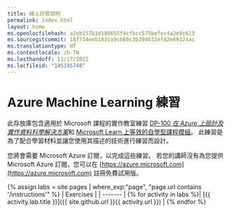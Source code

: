 ```yaml
---
title: 線上託管說明
permalink: index.html
layout: home
ms.openlocfilehash: a2eb157b1d188655f4cfbcc575befec4a2e9c623
ms.sourcegitcommit: 18f734eeb1031a9cb69c3b294632efd2e69324ac
ms.translationtype: HT
ms.contentlocale: zh-TW
ms.lasthandoff: 11/17/2021
ms.locfileid: "145195748"
---
```

# <a name="azure-machine-learning-exercises"></a>Azure Machine Learning 練習

此存放庫包含適用於 Microsoft 課程的實作教室練習 [DP-100 *在 Azure 上設計及實作資料科學解決方案*](https://docs.microsoft.com/learn/certifications/courses/dp-100t01)和 [Microsoft Learn 上等效的自學型課程模組](https://docs.microsoft.com/learn/paths/build-ai-solutions-with-azure-ml-service/)。 此練習是為了配合學習材料並讓您使用其描述的技術進行練習而設計。

您將會需要 Microsoft Azure 訂閱，以完成這些練習。 若您的講師沒有為您提供 Microsoft Azure 訂閱，您可以在 [https://azure.microsoft.com](https://azure.microsoft.com) 註冊免費試用版。

{% assign labs = site.pages | where_exp:"page", "page.url contains '/instructions'" %}
| Exercises |
| ------- | 
{% for activity in labs  %}| [{{ activity.lab.title }}]({{ site.github.url }}{{ activity.url }}) |
{% endfor %}
